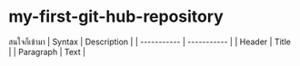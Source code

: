 # my-first-git-hub-repository

สนใจก็เข้ามา
	| Syntax | Description |
| ----------- | ----------- |
| Header | Title |
| Paragraph | Text |
